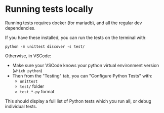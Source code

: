 # Running tests locally

Running tests requires docker (for mariadb), and all the regular dev dependencies.

If you have these installed, you can run the tests on the terminal with:

```shell
python -m unittest discover -s test/
```

Otherwise, in VSCode:

- Make sure your VSCode knows your python virtual environment version (`which python`)
- Then from the "Testing" tab, you can "Configure Python Tests" with:
    - `unittest`
    - `test/` folder
    - `test_*.py` format

This should display a full list of Python tests which you run all, or debug individual tests.
